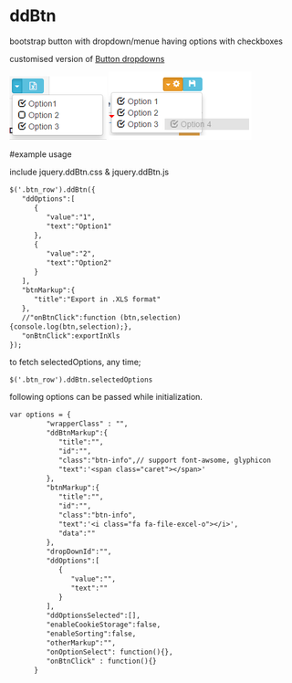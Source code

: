 # ddBtn
bootstrap button with dropdown/menue having options with checkboxes

customised version of [Button dropdowns](http://getbootstrap.com/components/#btn-dropdowns)

![example1.png](/docs/example1.png) ![example2.png](/docs/example2.png)


#example usage

include
jquery.ddBtn.css &
jquery.ddBtn.js

```
$('.btn_row').ddBtn({
   "ddOptions":[
      {
         "value":"1",
         "text":"Option1"
      },
      {
         "value":"2",
         "text":"Option2"
      }
   ],
   "btnMarkup":{
      "title":"Export in .XLS format"
   },
   //"onBtnClick":function (btn,selection){console.log(btn,selection);},
   "onBtnClick":exportInXls
});
```

to fetch selectedOptions, any time; 
```
$('.btn_row').ddBtn.selectedOptions
```

following options can be passed while initialization.
```
var options = {
         "wrapperClass" : "",
         "ddBtnMarkup":{
            "title":"",
            "id":"",
            "class":"btn-info",// support font-awsome, glyphicon
            "text":'<span class="caret"></span>'
         },
         "btnMarkup":{
            "title":"",
            "id":"",
            "class":"btn-info",
            "text":'<i class="fa fa-file-excel-o"></i>',
            "data":""
         },
         "dropDownId":"",
         "ddOptions":[
            {
               "value":"",
               "text":""
            }
         ],
         "ddOptionsSelected":[],
         "enableCookieStorage":false,
         "enableSorting":false,
         "otherMarkup":"",
         "onOptionSelect": function(){},
         "onBtnClick" : function(){}
      }
```	  
